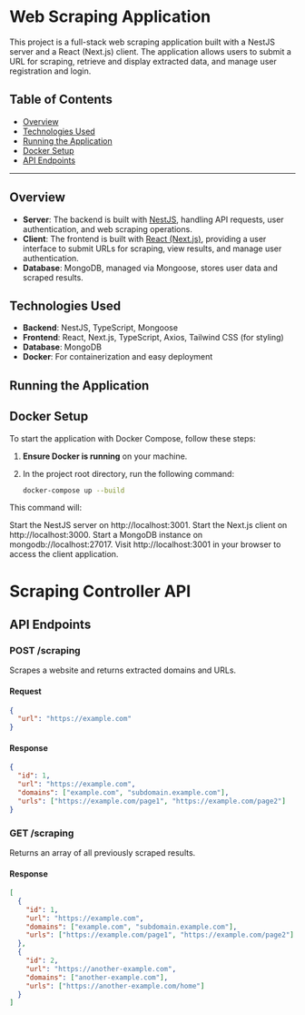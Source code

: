 # Web Scraping Application

This project is a full-stack web scraping application built with a NestJS server and a React (Next.js) client. The application allows users to submit a URL for scraping, retrieve and display extracted data, and manage user registration and login.

## Table of Contents

- [Overview](#overview)
- [Technologies Used](#technologies-used)
- [Running the Application](#running-the-application)
- [Docker Setup](#docker-setup)
- [API Endpoints](#api-endpoints)

---

## Overview

- **Server**: The backend is built with [NestJS](https://nestjs.com/), handling API requests, user authentication, and web scraping operations.
- **Client**: The frontend is built with [React (Next.js)](https://nextjs.org/), providing a user interface to submit URLs for scraping, view results, and manage user authentication.
- **Database**: MongoDB, managed via Mongoose, stores user data and scraped results.

## Technologies Used

- **Backend**: NestJS, TypeScript, Mongoose
- **Frontend**: React, Next.js, TypeScript, Axios, Tailwind CSS (for styling)
- **Database**: MongoDB
- **Docker**: For containerization and easy deployment

## Running the Application

## Docker Setup

To start the application with Docker Compose, follow these steps:

1. **Ensure Docker is running** on your machine.

2. In the project root directory, run the following command:

   ```bash
   docker-compose up --build
This command will:

Start the NestJS server on http://localhost:3001.
Start the Next.js client on http://localhost:3000.
Start a MongoDB instance on mongodb://localhost:27017.
Visit http://localhost:3001 in your browser to access the client application.

# Scraping Controller API

## API Endpoints


### POST /scraping

Scrapes a website and returns extracted domains and URLs.

#### Request
```json
{
  "url": "https://example.com"
}
```

#### Response
```json
{
  "id": 1,
  "url": "https://example.com",
  "domains": ["example.com", "subdomain.example.com"],
  "urls": ["https://example.com/page1", "https://example.com/page2"]
}
```

### GET /scraping

Returns an array of all previously scraped results.

#### Response
```json
[
  {
    "id": 1,
    "url": "https://example.com",
    "domains": ["example.com", "subdomain.example.com"],
    "urls": ["https://example.com/page1", "https://example.com/page2"]
  },
  {
    "id": 2,
    "url": "https://another-example.com",
    "domains": ["another-example.com"],
    "urls": ["https://another-example.com/home"]
  }
]
```
